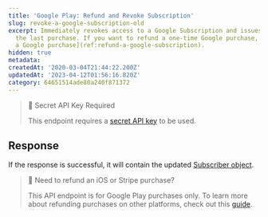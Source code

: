```yaml
---
title: 'Google Play: Refund and Revoke Subscription'
slug: revoke-a-google-subscription-old
excerpt: Immediately revokes access to a Google Subscription and issues a refund for
  the last purchase. If you want to refund a one-time Google purchase, see [refund
  a Google purchase](ref:refund-a-google-subscription).
hidden: true
metadata:
createdAt: '2020-03-04T21:44:22.200Z'
updatedAt: '2023-04-12T01:56:16.820Z'
category: 64651514ade80a240f871372
---
```

> 🚧 Secret API Key Required
> 
> This endpoint requires a [secret API key](doc:authentication) to be used.

## Response

If the response is successful, it will contain the updated [Subscriber object](ref:subscribers#the-subscriber-object).

> 📘 Need to refund an iOS or Stripe purchase?
> 
> This API endpoint is for Google Play purchases only. To learn more about refunding purchases on other platforms, check out this [guide](doc:managing-subscriptions#refunding-purchases).